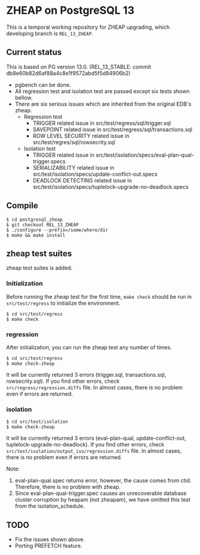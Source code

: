 # ZHEAP on PostgreSQL 13

This is a temporal working repository for ZHEAP upgrading, which developing branch is `REL_13_ZHEAP`.

## Current status

This is based on PG version 13.0.  (REL_13_STABLE: commit db8e60b82d6af88a4c8e1f9572abd5f5d84906b2)

+ pgbench can be done.
+ All regression test and isolation test are passed except six tests shown bellow.
+ There are six serious issues which are inherited from the original EDB's zheap.
  - Regression test
    + TRIGGER related issue in src/test/regress/sql/trigger.sql
    + SAVEPOINT related issue in src/test/regress/sql/transactions.sql
    + ROW LEVEL SECURITY related issue in src/test/regres/sql/rowsecrity.sql
  - Isolation test
    + TRIGGER related issue in src/test/isolation/specs/eval-plan-qual-trigger.specs
    + SERIALIZABILITY related issue in src/test/isolation/specs/update-conflict-out.specs
    + DEADLOCK DETECTING related issue in src/test/isolation/specs/tuplelock-upgrade-no-deadlock.specs

## Compile

```
$ cd postgresql_zheap
$ git checkout REL_13_ZHEAP
$ ./configure --prefix=/some/where/dir
$ make && make install
```

## zheap test suites

zheap test suites is added.


### Initialization

Before running the zheap test for the first time, `make check` should be run in `src/test/regress` to initialize the environment.

```
$ cd src/test/regress
$ make check
```

### regression


After initialization, you can run the zheap test any number of times.

```
$ cd src/test/regress
$ make check-zheap
```

It will be currently returned 3 errors (trigger.sql, transactions.sql, rowsecrity.sql).
If you find other errors, check	`src/regress/regression.diffs` file. In almost cases, there is no problem even if errors are returned.


### isolation

```
$ cd src/test/isolation
$ make check-zheap
```

It will be currently returned 3 errors (eval-plan-qual, update-conflict-out, tuplelock-upgrade-no-deadlock).
If you find other errors, check	`src/test/isolation/output_iso/regression.diffs` file. In almost cases, there is no problem even if errors are returned.

Note:
 1. eval-plan-qual.spec returns error, however, the cause comes from ctid. Therefore, there is no problem with zheap.
 2. Since eval-plan-qual-trigger.spec causes an unrecoverable database cluster corruption by heapam (not zheapam), we have omitted this test from the isolation_schedule.


## TODO

 + Fix the issues shown above.
 + Porting PREFETCH feature.
